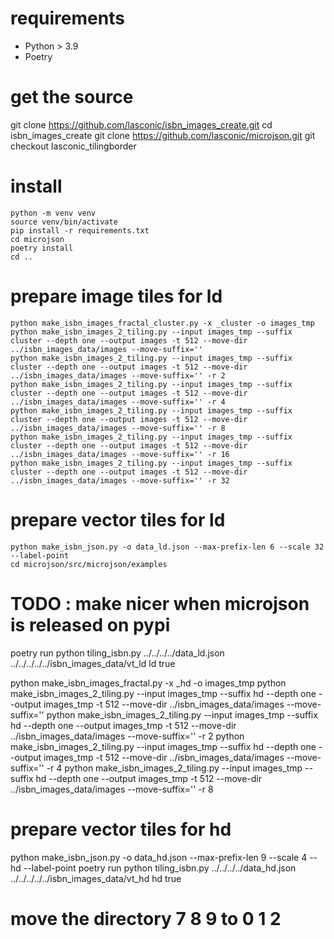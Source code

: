 # requirements

* Python > 3.9
* Poetry

# get the source 
git clone https://github.com/lasconic/isbn_images_create.git
cd isbn_images_create
git clone https://github.com/lasconic/microjson.git
git checkout lasconic_tilingborder


# install
```
python -m venv venv
source venv/bin/activate
pip install -r requirements.txt
cd microjson
poetry install
cd ..
```

# prepare image tiles for ld
```
python make_isbn_images_fractal_cluster.py -x _cluster -o images_tmp
python make_isbn_images_2_tiling.py --input images_tmp --suffix cluster --depth one --output images -t 512 --move-dir ../isbn_images_data/images --move-suffix=''
python make_isbn_images_2_tiling.py --input images_tmp --suffix cluster --depth one --output images -t 512 --move-dir ../isbn_images_data/images --move-suffix='' -r 2
python make_isbn_images_2_tiling.py --input images_tmp --suffix cluster --depth one --output images -t 512 --move-dir ../isbn_images_data/images --move-suffix='' -r 4
python make_isbn_images_2_tiling.py --input images_tmp --suffix cluster --depth one --output images -t 512 --move-dir ../isbn_images_data/images --move-suffix='' -r 8
python make_isbn_images_2_tiling.py --input images_tmp --suffix cluster --depth one --output images -t 512 --move-dir ../isbn_images_data/images --move-suffix='' -r 16
python make_isbn_images_2_tiling.py --input images_tmp --suffix cluster --depth one --output images -t 512 --move-dir ../isbn_images_data/images --move-suffix='' -r 32
```

# prepare vector tiles for ld
```
python make_isbn_json.py -o data_ld.json --max-prefix-len 6 --scale 32 --label-point
cd microjson/src/microjson/examples
```

# TODO : make nicer when microjson is released on pypi
poetry run python tiling_isbn.py ../../../../data_ld.json ../../../../../isbn_images_data/vt_ld ld true


python make_isbn_images_fractal.py -x _hd -o images_tmp
python make_isbn_images_2_tiling.py --input images_tmp --suffix hd --depth one --output images_tmp -t 512 --move-dir ../isbn_images_data/images --move-suffix=''
python make_isbn_images_2_tiling.py --input images_tmp --suffix hd --depth one --output images_tmp -t 512 --move-dir ../isbn_images_data/images --move-suffix='' -r 2
python make_isbn_images_2_tiling.py --input images_tmp --suffix hd --depth one --output images_tmp -t 512 --move-dir ../isbn_images_data/images --move-suffix='' -r 4
python make_isbn_images_2_tiling.py --input images_tmp --suffix hd --depth one --output images_tmp -t 512 --move-dir ../isbn_images_data/images --move-suffix='' -r 8

# prepare vector tiles for hd
python make_isbn_json.py -o data_hd.json --max-prefix-len 9 --scale 4 --hd --label-point
poetry run python tiling_isbn.py ../../../../data_hd.json ../../../../../isbn_images_data/vt_hd hd true

# move the directory 7 8 9 to 0 1 2

